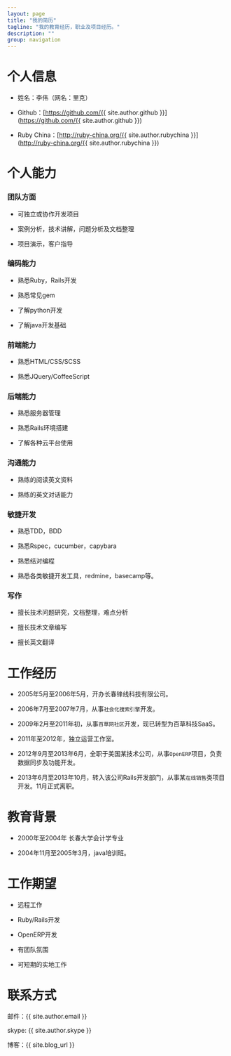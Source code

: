 ```yaml
---
layout: page
title: "我的简历"
tagline: "我的教育经历，职业及项目经历。"
description: ""
group: navigation
---
```



# 个人信息

* 姓名：李伟（网名：里克）

* Github：[https://github.com/{{ site.author.github }}](https://github.com/{{ site.author.github }})

* Ruby China：[http://ruby-china.org/{{ site.author.rubychina }}](http://ruby-china.org/{{ site.author.rubychina }})


# 个人能力

### 团队方面

* 可独立或协作开发项目

* 案例分析，技术讲解，问题分析及文档整理

* 项目演示，客户指导

### 编码能力

* 熟悉Ruby，Rails开发

* 熟悉常见gem

* 了解python开发

* 了解java开发基础

### 前端能力

* 熟悉HTML/CSS/SCSS

* 熟悉JQuery/CoffeeScript

### 后端能力

* 熟悉服务器管理

* 熟悉Rails环境搭建

* 了解各种云平台使用

### 沟通能力

* 熟练的阅读英文资料

* 熟练的英文对话能力

### 敏捷开发

* 熟悉TDD，BDD

* 熟悉Rspec，cucumber，capybara

* 熟悉结对编程

* 熟悉各类敏捷开发工具，redmine，basecamp等。

### 写作

* 擅长技术问题研究，文档整理，难点分析

* 擅长技术文章编写

* 擅长英文翻译

# 工作经历

* 2005年5月至2006年5月，开办长春锋线科技有限公司。

* 2006年7月至2007年7月，从事`社会化搜索引擎`开发。

* 2009年2月至2011年初，从事`百草网社区`开发，现已转型为百草科技SaaS。

* 2011年至2012年，独立运营工作室。

* 2012年9月至2013年6月，全职于美国某技术公司，从事`OpenERP`项目，负责数据同步及功能开发。

* 2013年6月至2013年10月，转入该公司Rails开发部门，从事某`在线销售`类项目开发。11月正式离职。


# 教育背景

* 2000年至2004年 长春大学会计学专业

* 2004年11月至2005年3月，java培训班。


# 工作期望

* 远程工作

* Ruby/Rails开发

* OpenERP开发

* 有团队氛围

* 可短期的实地工作

# 联系方式

邮件：{{ site.author.email }}

skype: {{ site.author.skype }}

博客：{{ site.blog_url }}

